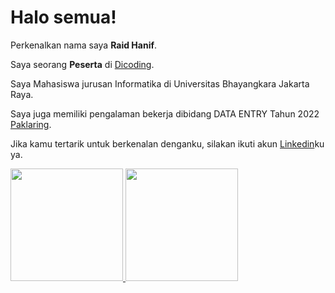 # Halo semua! 

Perkenalkan nama saya **Raid Hanif**.<br>

Saya seorang **Peserta** di [Dicoding](https://www.dicoding.com/).<br>

Saya Mahasiswa jurusan Informatika di Universitas Bhayangkara Jakarta Raya.<br>

Saya juga memiliki pengalaman bekerja dibidang DATA ENTRY Tahun 2022 [Paklaring](https://ibb.co.com/vgQx7HM).<br>

Jika kamu tertarik untuk berkenalan denganku, silakan ikuti akun [Linkedin](https://www.linkedin.com/in/raid-hanif-rahmatullah-0aa893350/)ku ya.

<p align="left">
<a href="https://github.com/penuliscode">
  <img height="180em" src="https://github-readme-stats-eight-theta.vercel.app/api?username=penuliscode&show_icons=true&theme=algolia&include_all_commits=true&count_private=true"/>
  <img height="180em" src="https://github-readme-stats-eight-theta.vercel.app/api/top-langs/?username=penuliscode&layout=compact&theme=algolia"/>
</a>
</p>
